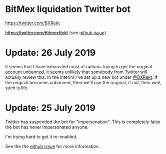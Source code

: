 BitMex liquidation Twitter bot
=================================

https://twitter.com/BXRekt

~~https://twitter.com/BitmexRekt~~ (see [github issue](https://github.com/LittleLightLittleFire/REKT/issues/7))

Update: 26 July 2019
=================================
It seems that I have exhausted most of options trying to get the original account unbanned, it seems unlikely that somebody from Twitter will actually review this.
In the interim I've set up a new bot under [@BXRekt](https://twitter.com/BXRekt).
If the original becomes unbanned, then we'll use the original, if not, then well, such is life.

Update: 25 July 2019
=================================

Twitter has suspended the bot for "impersonation".
This is completely false the bot has never impersonated anyone.

I'm trying hard to get it re-enabled.

See the the [github issue](https://github.com/LittleLightLittleFire/REKT/issues/7) for more information.
